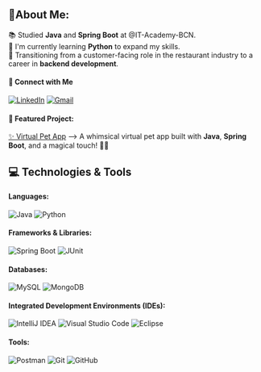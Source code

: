 ## 🦋About Me:

 📚 Studied **Java** and **Spring Boot** at @IT-Academy-BCN.  
 🌱 I'm currently learning **Python** to expand my skills.  
 💼 Transitioning from a customer-facing role in the restaurant industry to a career in **backend development**.
 #### 🍄 Connect with Me
[![LinkedIn](https://img.shields.io/badge/LinkedIn-%230077B5.svg?style=flat&logo=linkedin&logoColor=white)](https://www.linkedin.com/in/patriciafornieles/)
[![Gmail](https://img.shields.io/badge/Gmail-D14836?style=flat&logo=gmail&logoColor=white)](mailto:patriciafornielesro@gmail.com) 

 #### 🌙  Featured Project:
[✨ Virtual Pet App](https://github.com/Patrifr/SPRINT_5_VirtualPet_BackEnd)
  --> A whimsical virtual pet app built with **Java**, **Spring Boot**, and a magical touch! 🧚‍♂️
  
 
## 💻 Technologies & Tools
#### Languages:
![Java](https://img.shields.io/badge/Java-%23ED8B00.svg?style=flat&logo=openjdk&logoColor=white)
![Python](https://img.shields.io/badge/Python-%233776AB.svg?style=flat&logo=python&logoColor=white)

#### Frameworks & Libraries:
![Spring Boot](https://img.shields.io/badge/Spring%20Boot-%236DB33F.svg?style=flat&logo=spring&logoColor=white)
![JUnit](https://img.shields.io/badge/JUnit-%2325A162.svg?style=flat&logo=java&logoColor=white)

#### Databases:
![MySQL](https://img.shields.io/badge/MySQL-%234479A1.svg?style=flat&logo=mysql&logoColor=white)
![MongoDB](https://img.shields.io/badge/MongoDB-%2347A248.svg?style=flat&logo=mongodb&logoColor=white)

#### Integrated Development Environments (IDEs):
![IntelliJ IDEA](https://img.shields.io/badge/IntelliJ-IDEA-000000.svg?style=flat&logo=intellij-idea&logoColor=white)
![Visual Studio Code](https://img.shields.io/badge/VS%20Code-%23007ACC.svg?style=flat&logo=visual-studio-code&logoColor=white)
![Eclipse](https://img.shields.io/badge/Eclipse-2C2255.svg?style=flat&logo=eclipse&logoColor=white)

#### Tools:
![Postman](https://img.shields.io/badge/Postman-%23FF6C37.svg?style=flat&logo=postman&logoColor=white)
![Git](https://img.shields.io/badge/Git-%23F05032.svg?style=flat&logo=git&logoColor=white)
![GitHub](https://img.shields.io/badge/GitHub-%23181717.svg?style=flat&logo=github&logoColor=white)
